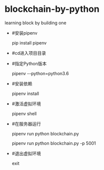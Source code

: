 # blockchain-by-python
learning block by building one

+ #安装pipenv


    pip install pipenv
+ #cd进入项目目录


+ #指定Python版本


    pipenv --python=python3.6
+ #安装依赖


    pipenv install
+ #激活虚拟环境


    pipenv shell 
+ #在服务器运行


    pipenv run python blockchain.py
    
    
    pipenv run python blockchain.py -p 5001
+ #退出虚拟环境


    exit
